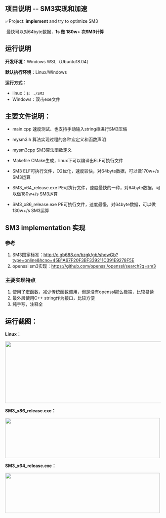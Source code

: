 ## 项目说明 -- SM3实现和加速

✅Project: **implement**  and try to optimize SM3

​	最快可以对64byte数据，**1s 做 180w+ 次SM3计算**



## 运行说明

**开发环境**：Windows WSL（Ubuntu18.04）

**默认执行环境**：Linux/Windows

**运行方式：**

- linux：`$: ./SM3`  
- Windows：双击exe文件



## 主要文件说明：

- main.cpp	速度测试、也支持手动输入string串进行SM3压缩

- mysm3.h    算法实现过程的各种宏定义和函数声明

- mysm3cpp SM3算法函数定义

- Makefile     CMake生成，linux下可以编译出ELF可执行文件

- SM3             ELF可执行文件，O2优化，速度较快，对64byte数据，可以做170w+/s SM3运算

- SM3_x64_release.exe  PE可执行文件，速度最快的一种，对64byte数据，可以做180w+/s SM3运算

- SM3_x86_release.exe  PE可执行文件，速度最慢，对64byte数据，可以做130w+/s SM3运算

  

## SM3 implementation 实现

### 参考
  1.  SM3国家标准：http://c.gb688.cn/bzgk/gb/showGb?type=online&hcno=45B1A67F20F3BF339211C391E9278F5E
  2.  openssl sm3实现：https://github.com/openssl/openssl/search?q=sm3

### 主要实现特点
  1.  使用了宏函数，减少传统函数调用，但是没有openssl那么极端，比较易读
  2.  最外层使用C++ string作为接口，比较方便
  3.  纯手写，注释全



## 运行截图：

**Linux：**

<img src="https://user-images.githubusercontent.com/105496872/180804199-fd3a6d8f-5f4f-455d-9c5f-064ac14c0090.png" width="600" height="200"/><br/>

**SM3_x86_release.exe：**

<img src="https://user-images.githubusercontent.com/105496872/180804329-b42ac8d6-c37e-40d4-b688-e169ba512062.png" width="500" height="130"/><br/>


**SM3_x64_release.exe：**

<img src="https://user-images.githubusercontent.com/105496872/180804457-d8aebb1d-4f49-4d1e-92f5-142f156adcde.png" width="500" height="130"/><br/>

